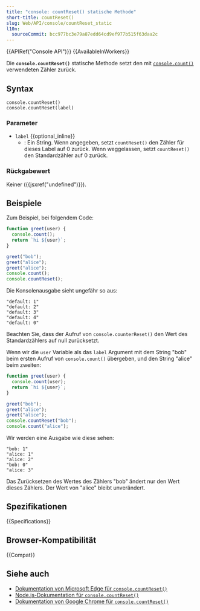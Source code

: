 ```yaml
---
title: "console: countReset() statische Methode"
short-title: countReset()
slug: Web/API/console/countReset_static
l10n:
  sourceCommit: bcc977bc3e79a87edd64cd9ef977b515f63daa2c
---
```


{{APIRef("Console API")}} {{AvailableInWorkers}}

Die **`console.countReset()`** statische Methode setzt den mit [`console.count()`](/de/docs/Web/API/console/count_static) verwendeten Zähler zurück.

## Syntax

```js-nolint
console.countReset()
console.countReset(label)
```

### Parameter

- `label` {{optional_inline}}
  - : Ein String. Wenn angegeben, setzt `countReset()` den Zähler für dieses Label auf 0 zurück. Wenn weggelassen, setzt `countReset()` den Standardzähler auf 0 zurück.

### Rückgabewert

Keiner ({{jsxref("undefined")}}).

## Beispiele

Zum Beispiel, bei folgendem Code:

```js
function greet(user) {
  console.count();
  return `hi ${user}`;
}

greet("bob");
greet("alice");
greet("alice");
console.count();
console.countReset();
```

Die Konsolenausgabe sieht ungefähr so aus:

```plain
"default: 1"
"default: 2"
"default: 3"
"default: 4"
"default: 0"
```

Beachten Sie, dass der Aufruf von `console.counterReset()` den Wert des Standardzählers auf null zurücksetzt.

Wenn wir die `user` Variable als das `label` Argument mit dem String "bob" beim ersten Aufruf von `console.count()` übergeben, und den String "alice" beim zweiten:

```js
function greet(user) {
  console.count(user);
  return `hi ${user}`;
}

greet("bob");
greet("alice");
greet("alice");
console.countReset("bob");
console.count("alice");
```

Wir werden eine Ausgabe wie diese sehen:

```plain
"bob: 1"
"alice: 1"
"alice: 2"
"bob: 0"
"alice: 3"
```

Das Zurücksetzen des Wertes des Zählers "bob" ändert nur den Wert dieses Zählers. Der Wert von "alice" bleibt unverändert.

## Spezifikationen

{{Specifications}}

## Browser-Kompatibilität

{{Compat}}

## Siehe auch

- [Dokumentation von Microsoft Edge für `console.countReset()`](https://learn.microsoft.com/en-us/microsoft-edge/devtools/console/api#countreset)
- [Node.js-Dokumentation für `console.countReset()`](https://nodejs.org/docs/latest/api/console.html#consolecountresetlabel)
- [Dokumentation von Google Chrome für `console.countReset()`](https://developer.chrome.com/docs/devtools/console/api/#countreset)
